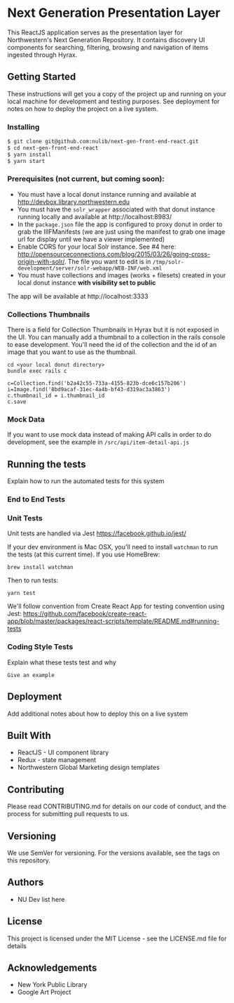 # Next Generation Presentation Layer
This ReactJS application serves as the presentation layer for Northwestern's Next Generation Repository.  It contains discovery UI components for searching, filtering, browsing and navigation of items ingested through Hyrax.

## Getting Started
These instructions will get you a copy of the project up and running on your local machine for development and testing purposes. See deployment for notes on how to deploy the project on a live system.

### Installing
```bash
$ git clone git@github.com:nulib/next-gen-front-end-react.git
$ cd next-gen-front-end-react
$ yarn install
$ yarn start
```

### Prerequisites (not current, but coming soon):
 * You must have a local donut instance running and available at http://devbox.library.northwestern.edu
 * You must have the `solr_wrapper` associated with that donut instance running locally and available at http://localhost:8983/
 * In the `package.json` file the app is configured to proxy donut in order to grab the IIIFManifests (we are just using the manifest to grab one image url for display until we have a viewer implemented)
 * Enable CORS for your local Solr instance. See #4 here: http://opensourceconnections.com/blog/2015/03/26/going-cross-origin-with-solr/. The file you want to edit is in `/tmp/solr-development/server/solr-webapp/WEB-INF/web.xml`
 * You must have collections and images (works + filesets) created in your local donut instance **with visibility set to public**

The app will be available at http://localhost:3333

### Collections Thumbnails
There is a field for Collection Thumbnails in Hyrax but it is not exposed in the UI. You can manually add a thumbnail to a collection in the rails console to ease development. You'll need the id of the collection and the id of an image that you want to use as the thumbnail.

```
cd <your local donut directory>
bundle exec rails c

c=Collection.find('b2a42c55-733a-4155-823b-dce6c157b206')
i=Image.find('8bd9acaf-31ec-4a4b-bf43-d319ac3a3863')
c.thumbnail_id = i.thumbnail_id
c.save
```

### Mock Data
If you want to use mock data instead of making API calls in order to do development, see the example in `/src/api/item-detail-api.js`

## Running the tests
Explain how to run the automated tests for this system

### End to End Tests

### Unit Tests
Unit tests are handled via Jest
https://facebook.github.io/jest/

If your dev environment is Mac OSX, you'll need to install `watchman` to run the tests (at this current time).  If you use HomeBrew:
```
brew install watchman
```
Then to run tests:
```
yarn test
```

We'll follow convention from Create React App for testing convention using Jest:
https://github.com/facebook/create-react-app/blob/master/packages/react-scripts/template/README.md#running-tests

### Coding Style Tests
Explain what these tests test and why
```
Give an example
```

## Deployment
Add additional notes about how to deploy this on a live system

## Built With
* ReactJS - UI component library
* Redux - state management
* Northwestern Global Marketing design templates

## Contributing
Please read CONTRIBUTING.md for details on our code of conduct, and the process for submitting pull requests to us.

## Versioning
We use SemVer for versioning. For the versions available, see the tags on this repository.

## Authors
* NU Dev list here

## License
This project is licensed under the MIT License - see the LICENSE.md file for details

## Acknowledgements
* New York Public Library
* Google Art Project
